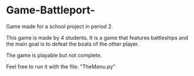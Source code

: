 # Game-Battleport-
Game made for a school project in period 2.

This game is made by 4 students. It is a game that features battleships and the main goal is to defeat the boats of the other player.

The game is playable but not complete. 

Feel free to run it with the file: "TheMenu.py"
